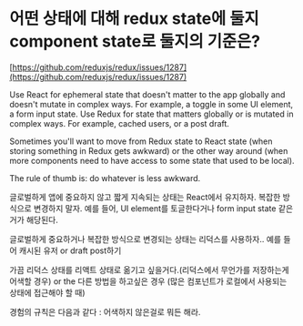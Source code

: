 # 어떤 상태에 대해 redux state에 둘지 component state로 둘지의 기준은?

[https://github.com/reduxjs/redux/issues/1287](https://github.com/reduxjs/redux/issues/1287)

Use React for ephemeral state that doesn't matter to the app globally and doesn't mutate in complex ways. For example, a toggle in some UI element, a form input state. Use Redux for state that matters globally or is mutated in complex ways. For example, cached users, or a post draft.

Sometimes you'll want to move from Redux state to React state (when storing something in Redux gets awkward) or the other way around (when more components need to have access to some state that used to be local).

The rule of thumb is: do whatever is less awkward.

글로벌하게 앱에 중요하지 않고 짧게 지속되는 상태는 React에서 유지하자. 복잡한 방식으로 변경하지 말자.
예를 들어, UI element를 토글한다거나 form input state 같은거가 해당된다.

글로벌하게 중요하거나 복잡한 방식으로 변경되는 상태는 리덕스를 사용하자.. 예를 들어 캐시된 유저 or draft post하기

가끔 리덕스 상태를 리액트 상태로 옮기고 싶을거다.(리덕스에서 무언가를 저장하는게 어색할 경우) or the 다른 방법을 하고싶은 경우 (많은 컴포넌트가 로컬에서 사용되는 상태에 접근해야 할 때)

경험의 규칙은 다음과 같다 : 어색하지 않은걸로 뭐든 해라.
